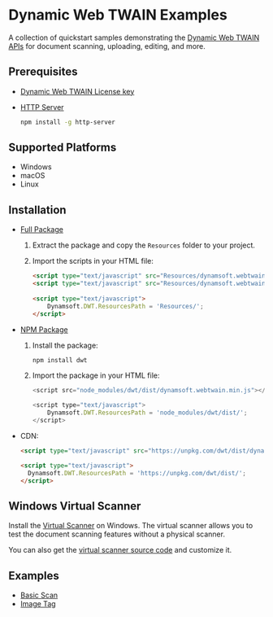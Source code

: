 # Dynamic Web TWAIN Examples
A collection of quickstart samples demonstrating the [Dynamic Web TWAIN APIs](https://www.dynamsoft.com/web-twain/overview/) for document scanning, uploading, editing, and more.

## Prerequisites
- [Dynamic Web TWAIN License key](https://www.dynamsoft.com/customer/license/trialLicense?product=dwt)
- [HTTP Server](https://www.npmjs.com/package/http-server)
    
    ```bash
    npm install -g http-server
    ```
    
## Supported Platforms
- Windows
- macOS
- Linux


## Installation

- [Full Package](https://www.dynamsoft.com/web-twain/downloads/)
    1. Extract the package and copy the `Resources` folder to your project.
    
    2. Import the scripts in your HTML file:
        ```html
        <script type="text/javascript" src="Resources/dynamsoft.webtwain.initiate.js"></script>
        <script type="text/javascript" src="Resources/dynamsoft.webtwain.config.js"></script>
    
        <script type="text/javascript"> 
            Dynamsoft.DWT.ResourcesPath = 'Resources/';
        </script>
        ```
    
- [NPM Package](https://www.npmjs.com/package/dwt)

    1. Install the package:
        
        ```bash
        npm install dwt
        ```    

    2. Import the package in your HTML file:
        ```javascript
        <script src="node_modules/dwt/dist/dynamsoft.webtwain.min.js"></script>

        <script type="text/javascript"> 
            Dynamsoft.DWT.ResourcesPath = 'node_modules/dwt/dist/';
        </script>
        ```

- CDN: 
  ```html
  <script type="text/javascript" src="https://unpkg.com/dwt/dist/dynamsoft.webtwain.min.js"> </script>

  <script type="text/javascript"> 
    Dynamsoft.DWT.ResourcesPath = 'https://unpkg.com/dwt/dist/';
  </script>
  ```
    
## Windows Virtual Scanner 
Install the [Virtual Scanner](https://download.dynamsoft.com/tool/twainds.win32.installer.2.1.3.msi) on Windows. The virtual scanner allows you to test the document scanning features without a physical scanner.

You can also get the [virtual scanner source code](https://github.com/yushulx/windows-virtual-scanner) and customize it.

## Examples
- [Basic Scan](./examples/basic_scan/)
- [Image Tag](./examples/image_tag/)
